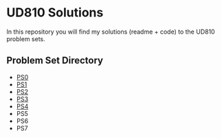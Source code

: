 # UD810 Solutions

In this repository you will find my solutions (readme + code) to the UD810 problem sets.

## Problem Set Directory

- [PS0](ps0/readme.md)
- [PS1](ps1/readme.md)
- [PS2](ps2/readme.md)
- [PS3](ps3/readme.md)
- [PS4](ps4/readme.md)
- PS5
- PS6
- PS7